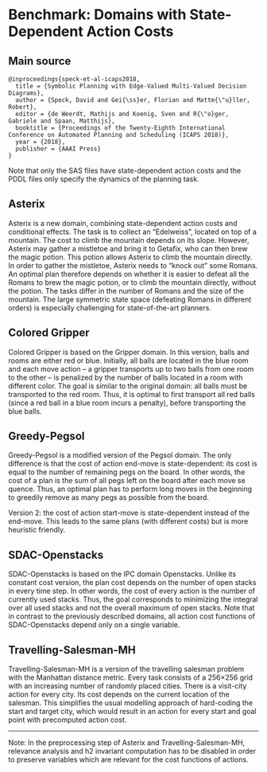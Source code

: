 # Benchmark: Domains with State-Dependent Action Costs

## Main source
```console
@inproceedings{speck-et-al-icaps2018,
  title = {Symbolic Planning with Edge-Valued Multi-Valued Decision Diagrams},
  author = {Speck, David and Gei{\ss}er, Florian and Mattm{\"u}ller, Robert},
  editor = {de Weerdt, Mathijs and Koenig, Sven and R{\"o}ger, Gabriele and Spaan, Matthijs},
  booktitle = {Proceedings of the Twenty-Eighth International Conference on Automated Planning and Scheduling (ICAPS 2018)},
  year = {2018},
  publisher = {AAAI Press}
}
```

Note that only the SAS files have state-dependent action costs and the PDDL files only specify the dynamics of the planning task.

## Asterix
Asterix is a new domain, combining state-dependent action costs and conditional effects. The task is to collect an “Edelweiss”, located on top of a mountain. The cost to climb the mountain depends on its slope. However, Asterix may gather a mistletoe and bring it to Getafix, who can then brew the magic potion. This potion allows Asterix to climb the mountain directly. In order to gather the mistletoe, Asterix needs to “knock out” some Romans. An optimal plan therefore depends on whether it is easier to defeat all the Romans to brew the magic potion, or to climb the mountain directly, without the potion. The tasks differ in the number of Romans and the size of the mountain. The large symmetric state space (defeating Romans in different orders) is especially challenging for state-of-the-art planners.

## Colored Gripper
Colored Gripper is based on the Gripper domain. In this version, balls and rooms are either red or blue. Initially, all balls are located in the blue room and each move action – a gripper transports up to two balls from one room to the other – is penalized by the number of balls located in a room with different color. The goal is similar to the original domain: all balls must be transported to the red room. Thus, it is optimal to first transport all red balls (since a red ball in a blue room incurs a penalty), before transporting the blue balls.

## Greedy-Pegsol
Greedy-Pegsol is a modified version of the Pegsol domain. The only difference is that the cost of action end-move is state-dependent: its cost is equal to the number of remaining pegs on the board. In other words, the cost of a plan is the sum of all pegs left on the board after each move se quence. Thus, an optimal plan has to perform long moves in the beginning to greedily remove as many pegs as possible from the board.

Version 2: the cost of action start-move is state-dependent instead of the end-move. This leads to the same plans (with different costs) but is more heuristic friendly.

## SDAC-Openstacks
SDAC-Openstacks is based on the IPC domain Openstacks. Unlike its constant cost version, the plan cost depends on the number of open stacks in every time step. In other words, the cost of every action is the number of currently used stacks. Thus, the goal corresponds to minimizing the integral over all used stacks and not the overall maximum of open stacks. Note that in contrast to the previously described domains, all action cost functions of SDAC-Openstacks depend only on a single variable.

## Travelling-Salesman-MH
Travelling-Salesman-MH is a version of the travelling salesman problem with the Manhattan distance metric. Every task consists of a 256×256 grid with an increasing number of randomly placed cities. There is a visit-city action for every city. Its cost depends on the current location of the salesman. This simplifies the usual modelling approach of hard-coding the start and target city, which would result in an action for every start and goal point with precomputed action cost.


<hr>
Note: In the preprocessing step of Asterix and Travelling-Salesman-MH, relevance analysis and h2 invariant computation has to be disabled in order to preserve variables which are relevant for the cost functions of actions.
